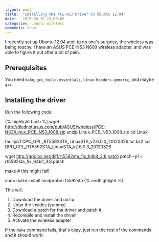 ```yaml
---
layout: post
title:  "Installing the PCE-N53 Driver on Ubuntu 12.04"
date:   2015-08-10 23:00:00
categories: ubuntu wireless
comments: true
---
```


I recently set up Ubuntu 12.04 and, to no one's surprise, the wireless was being touchy. I have an ASUS PCE-N53 N600 wireless adapter, and was able to figure it out after a bit of pain.
<!-- more -->

## Prerequisites
You need `make`, `gcc`, `build-essentials`, `linux-headers-generic`, and maybe `g++`.

## Installing the driver
Run the following code:

{% highlight bash %}
wget http://dlcdnet.asus.com/pub/ASUS/wireless/PCE-N53/Linux_PCE_N53_1008.zip
unzip Linux_PCE_N53_1008.zip
cd Linux

tar -jxvf DPO_GPL_RT5592STA_LinuxSTA_v2.6.0.0_20120326.tar.bz2
cd DPO_GPL_RT5592STA_LinuxSTA_v2.6.0.0_20120326

wget http://gridlox.net/diff/rt5592sta_fix_64bit_3.8.patch
patch -p1 < rt5592sta_fix_64bit_3.8.patch

make  # this might fail!

sudo make install
modprobe rt5592sta
{% endhighlight %}

This will:

1. Download the driver and unzip
2. Untar the insides (yummy)
3. Download a patch for the driver and patch it
4. Recompile and install the driver
5. Activate the wireless adapter

If the `make` command fails, that's okay, just run the rest of the commands and it should work!
